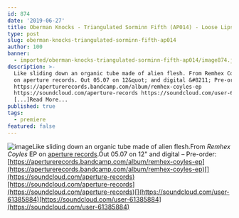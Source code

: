 ```yaml
---
id: 874
date: '2019-06-27'
title: Oberman Knocks - Triangulated Sorminn Fifth (AP014) - Loose Lips
type: post
slug: oberman-knocks-triangulated-sorminn-fifth-ap014
author: 100
banner:
  - imported/oberman-knocks-triangulated-sorminn-fifth-ap014/image874.jpeg
description: >-
  Like sliding down an organic tube made of alien flesh. From Remhex Coyles EP
  on aperture records. Out 05.07 on 12&quot; and digital &#8211; Pre-order:
  https://aperturerecords.bandcamp.com/album/remhex-coyles-ep
  https://soundcloud.com/aperture-records https://soundcloud.com/user-61385884
  [...]Read More...
published: true
tags:
  - premiere
featured: false
---
```

![image](../imported/oberman-knocks-triangulated-sorminn-fifth-ap014/image874.jpeg)Like sliding down an organic tube made of alien flesh.From _Remhex Coyles_ EP on [aperture records](http://aperturerecords.com).Out 05.07 on 12" and digital – Pre-order: [](https://aperturerecords.bandcamp.com/album/remhex-coyles-ep)[https://aperturerecords.bandcamp.com/album/remhex-coyles-ep](https://aperturerecords.bandcamp.com/album/remhex-coyles-ep)[](https://soundcloud.com/aperture-records)[https://soundcloud.com/aperture-records](https://soundcloud.com/aperture-records)[](https://soundcloud.com/user-61385884)[https://soundcloud.com/user-61385884](https://soundcloud.com/user-61385884)